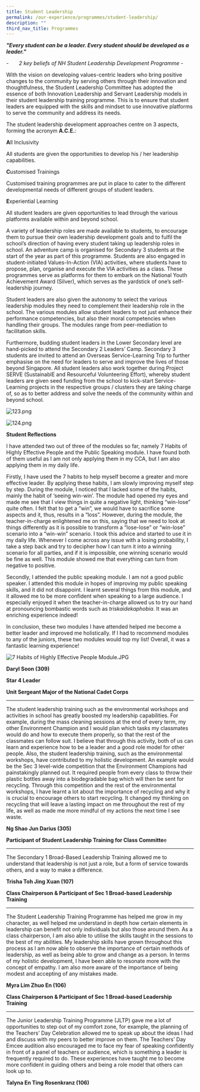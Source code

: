 ```yaml
---
title: Student Leadership
permalink: /our-experience/programmes/student-leadership/
description: ""
third_nav_title: Programmes
---
```

**_"Every student can be a leader. Every student should be developed as a leader."_**

\-       _2 key beliefs of NH Student Leadership Development Programme -_

  

With the vision on developing values-centric leaders who bring positive changes to the community by serving others through their innovation and thoughtfulness, the Student Leadership Committee has adopted the essence of both Innovation Leadership and Servant Leadership models in their student leadership training programme. This is to ensure that student leaders are equipped with the skills and mindset to use innovative platforms to serve the community and address its needs.

The student leadership development approaches centre on 3 aspects, forming the acronym **A.C.E.**:

**A**ll Inclusivity

All students are given the opportunities to develop his / her leadership capabilities.

**C**ustomised Trainings

Customised training programmes are put in place to cater to the different developmental needs of different groups of student leaders.

**E**xperiential Learning

All student leaders are given opportunities to lead through the various platforms available within and beyond school.

A variety of leadership roles are made available to students, to encourage them to pursue their own leadership development goals and to fulfil the school’s direction of having every student taking up leadership roles in school. An adventure camp is organised for Secondary 3 students at the start of the year as part of this programme. Students are also engaged in student-initiated Values-In-Action (VIA) activities, where students have to propose, plan, organise and execute the VIA activities as a class. These programmes serve as platforms for them to embark on the National Youth Achievement Award (Silver), which serves as the yardstick of one’s self-leadership journey.

Student leaders are also given the autonomy to select the various leadership modules they need to complement their leadership role in the school. The various modules allow student leaders to not just enhance their performance competencies, but also their moral competencies when handling their groups. The modules range from peer-mediation to facilitation skills.

Furthermore, budding student leaders in the Lower Secondary level are hand-picked to attend the Secondary 2 Leaders’ Camp. Secondary 3 students are invited to attend an Overseas Service-Learning Trip to further emphasise on the need for leaders to serve and improve the lives of those beyond Singapore. All student leaders also work together during Project SERVE (SustainablE and Resourceful Volunteering Effort), whereby student leaders are given seed funding from the school to kick-start Service-Learning projects in the respective groups / clusters they are taking charge of, so as to better address and solve the needs of the community within and beyond school.

  
![123.png](/images/123.png)

![124.png](/images/124.png)

**Student Reflections**  

I have attended two out of three of the modules so far, namely 7 Habits of Highly Effective People and the Public Speaking module. I have found both of them useful as I am not only applying them in my CCA, but I am also applying them in my daily life.

Firstly, I have used the 7 habits to help myself become a greater and more effective leader. By applying these habits, I am slowly improving myself step by step. During the module, I noticed that I lacked some of the habits, mainly the habit of ‘seeing win-win’. The module had opened my eyes and made me see that I view things in quite a negative light, thinking “win-lose” quite often. I felt that to get a “win”, we would have to sacrifice some aspects and it, thus, results in a “loss”. However, during the module, the teacher-in-charge enlightened me on this, saying that we need to look at things differently as it is possible to transform a “lose-lose” or “win-lose” scenario into a “win-win” scenario. I took this advice and started to use it in my daily life. Whenever I come across any issue with a losing probability, I take a step back and try to decipher how I can turn it into a winning scenario for all parties, and if it is impossible, one winning scenario would be fine as well. This module showed me that everything can turn from negative to positive.

Secondly, I attended the public speaking module. I am not a good public speaker. I attended this module in hopes of improving my public speaking skills, and it did not disappoint. I learnt several things from this module, and it allowed me to be more confident when speaking to a large audience. I especially enjoyed it when the teacher-in-charge allowed us to try our hand at pronouncing bombastic words such as _triskaidekaphobia_. It was an enriching experience indeed!

In conclusion, these two modules I have attended helped me become a better leader and improved me holistically. If I had to recommend modules to any of the juniors, these two modules would top my list! Overall, it was a fantastic learning experience!

![7 Habits of Highly Effective People Module.JPG](/images/habitshighlyeffective.png)

**Daryl Soon (309)**

**Star 4 Leader**

**Unit Sergeant Major of the National Cadet Corps**

  

* * *

The student leadership training such as the environmental workshops and activities in school has greatly boosted my leadership capabilities. For example, during the mass cleaning sessions at the end of every term, my other Environment Champion and I would plan which tasks my classmates would do and how to execute them properly, so that the rest of the classmates can follow suit. I believe that through this activity, both of us can learn and experience how to be a leader and a good role model for other people. Also, the student leadership training, such as the environmental workshops, have contributed to my holistic development. An example would be the Sec 3 level-wide competition that the Environment Champions had painstakingly planned out. It required people from every class to throw their plastic bottles away into a biodegradable bag which will then be sent for recycling. Through this competition and the rest of the environmental workshops, I have learnt a lot about the importance of recycling and why it is crucial to encourage others to start recycling. It changed my thinking on recycling that will leave a lasting impact on me throughout the rest of my life, as well as made me more mindful of my actions the next time I see waste.

**Ng Shao Jun Darius (305)**

**Participant of Student Leadership Training for Class Committe**e

  

* * *

  

The Secondary 1 Broad-Based Leadership Training allowed me to understand that leadership is not just a role, but a form of service towards others, and a way to make a difference. 

**Trisha Toh Jing Xuan (107)**

**Class Chairperson & Participant of Sec 1 Broad-based Leadership Training**

  

* * *

  

The Student Leadership Training Programme has helped me grow in my character, as well helped me understand in depth how certain elements in leadership can benefit not only individuals but also those around them. As a class chairperson, I am also able to utilise the skills taught in the sessions to the best of my abilities. My leadership skills have grown throughout this process as I am now able to observe the importance of certain methods of leadership, as well as being able to grow and change as a person. In terms of my holistic development, I have been able to resonate more with the concept of empathy. I am also more aware of the importance of being modest and accepting of any mistakes made.

**Myra Lim Zhuo En (106)**

**Class Chairperson & Participant of Sec 1 Broad-based Leadership Training**

  

* * *

  

The Junior Leadership Training Programme (JLTP) gave me a lot of opportunities to step out of my comfort zone, for example, the planning of the Teachers’ Day Celebration allowed me to speak up about the ideas I had and discuss with my peers to better improve on them. The Teachers’ Day Emcee audition also encouraged me to face my fear of speaking confidently in front of a panel of teachers or audience, which is something a leader is frequently required to do. These experiences have taught me to become more confident in guiding others and being a role model that others can look up to.

**Talyna En Ting Rosenkranz (106)**
                                                                 
